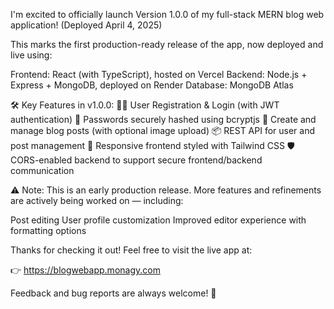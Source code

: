 I'm excited to officially launch Version 1.0.0 of my full-stack MERN blog web application! (Deployed April 4, 2025)

This marks the first production-ready release of the app, now deployed and live using:

Frontend: React (with TypeScript), hosted on Vercel
Backend: Node.js + Express + MongoDB, deployed on Render
Database: MongoDB Atlas

🛠️ Key Features in v1.0.0:
🧑‍💻 User Registration & Login (with JWT authentication)
🔐 Passwords securely hashed using bcryptjs
📝 Create and manage blog posts (with optional image upload)
📦 REST API for user and post management
🎨 Responsive frontend styled with Tailwind CSS
🛡️ CORS-enabled backend to support secure frontend/backend communication

⚠️ Note:
This is an early production release. More features and refinements are actively being worked on — including:

Post editing
User profile customization
Improved editor experience with formatting options

Thanks for checking it out! Feel free to visit the live app at:

👉 https://blogwebapp.monagy.com

Feedback and bug reports are always welcome! 🙌
